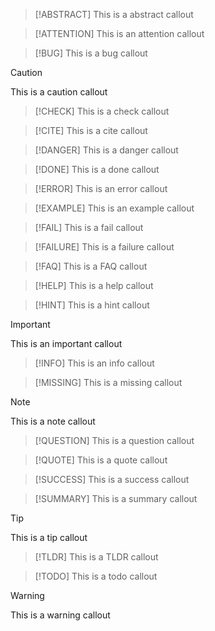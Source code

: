 
>[!ABSTRACT]
> This is a abstract callout

>[!ATTENTION]
> This is an attention callout

>[!BUG]
> This is a bug callout

>[!CAUTION]
> This is a caution callout

>[!CHECK]
> This is a check callout

>[!CITE]
> This is a cite callout

>[!DANGER]
> This is a danger callout

>[!DONE]
> This is a done callout

>[!ERROR]
> This is an error callout

>[!EXAMPLE]
> This is an example callout

>[!FAIL]
> This is a fail callout

>[!FAILURE]
> This is a failure callout

>[!FAQ]
> This is a FAQ callout

>[!HELP]
> This is a help callout

>[!HINT]
> This is a hint callout

>[!IMPORTANT]
> This is an important callout

>[!INFO]
> This is an info callout

>[!MISSING]
> This is a missing callout

>[!NOTE]
> This is a note callout

>[!QUESTION]
> This is a question callout

>[!QUOTE]
> This is a quote callout

>[!SUCCESS]
> This is a success callout

>[!SUMMARY]
> This is a summary callout

>[!TIP]
> This is a tip callout

>[!TLDR]
> This is a TLDR callout

>[!TODO]
> This is a todo callout

>[!WARNING]
> This is a warning callout